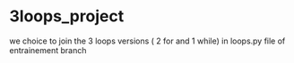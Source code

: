 # 3loops_project
we choice to join the 3 loops versions ( 2 for and 1 while)
in loops.py file of entrainement branch

